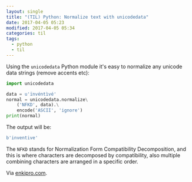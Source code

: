 ```yaml
---
layout: single
title: "(TIL) Python: Normalize text with unicodedata"
date: 2017-04-05 05:23
modified: 2017-04-05 05:34
categories: til
tags:
  - python
  - til
---
```


Using the `unicodedata` Python module it's easy to normalize any unicode data strings
(remove accents etc):

```python
import unicodedata

data = u'ïnvéntìvé'
normal = unicodedata.normalize\
    ('NFKD', data).\
    encode('ASCII', 'ignore')
print(normal)
```

The output will be:

```python
b'inventive'
```

The `NFKD` stands for Normalization Form Compatibility Decomposition, and this is where
characters are decomposed by compatibility, also multiple combining characters are
arranged in a specific order.

Via [enkipro.com](https://enkipro.com/insight/56cb06ed59fd7a080038f33f).
